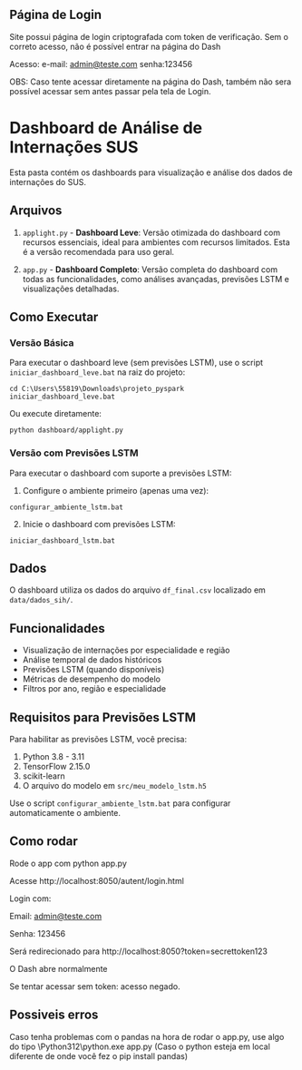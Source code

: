 ## Página de Login

Site possui página de login criptografada com token de verificação. Sem o correto acesso, não é possível entrar na página do Dash

Acesso:
e-mail: admin@teste.com
senha:123456 

OBS: Caso tente acessar diretamente na página do Dash, também não sera possível acessar sem antes passar pela tela de Login.

# Dashboard de Análise de Internações SUS

Esta pasta contém os dashboards para visualização e análise dos dados de internações do SUS.

## Arquivos

1. `applight.py` - **Dashboard Leve**: Versão otimizada do dashboard com recursos essenciais, ideal para ambientes com recursos limitados. Esta é a versão recomendada para uso geral.

2. `app.py` - **Dashboard Completo**: Versão completa do dashboard com todas as funcionalidades, como análises avançadas, previsões LSTM e visualizações detalhadas.

## Como Executar

### Versão Básica

Para executar o dashboard leve (sem previsões LSTM), use o script `iniciar_dashboard_leve.bat` na raiz do projeto:

```
cd C:\Users\55819\Downloads\projeto_pyspark
iniciar_dashboard_leve.bat
```

Ou execute diretamente:

```
python dashboard/applight.py
```

### Versão com Previsões LSTM

Para executar o dashboard com suporte a previsões LSTM:

1. Configure o ambiente primeiro (apenas uma vez):

```
configurar_ambiente_lstm.bat
```

2. Inicie o dashboard com previsões LSTM:

```
iniciar_dashboard_lstm.bat
```

## Dados

O dashboard utiliza os dados do arquivo `df_final.csv` localizado em `data/dados_sih/`.

## Funcionalidades

- Visualização de internações por especialidade e região
- Análise temporal de dados históricos
- Previsões LSTM (quando disponíveis)
- Métricas de desempenho do modelo
- Filtros por ano, região e especialidade

## Requisitos para Previsões LSTM

Para habilitar as previsões LSTM, você precisa:

1. Python 3.8 - 3.11
2. TensorFlow 2.15.0 
3. scikit-learn
4. O arquivo do modelo em `src/meu_modelo_lstm.h5`

Use o script `configurar_ambiente_lstm.bat` para configurar automaticamente o ambiente.

## Como rodar

Rode o app com python app.py

Acesse http://localhost:8050/autent/login.html

Login com:

Email: admin@teste.com

Senha: 123456

Será redirecionado para http://localhost:8050?token=secrettoken123

O Dash abre normalmente

Se tentar acessar sem token: acesso negado.

## Possiveis erros 

Caso tenha problemas com o pandas na hora de rodar o app.py, use algo do tipo \Python312\python.exe app.py
(Caso o python esteja em local diferente de onde você fez o pip install pandas)

